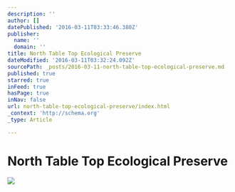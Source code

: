 ```yaml
---
description: ''
author: []
datePublished: '2016-03-11T03:33:46.380Z'
publisher:
  name: ''
  domain: ''
title: North Table Top Ecological Preserve
dateModified: '2016-03-11T03:32:24.092Z'
sourcePath: _posts/2016-03-11-north-table-top-ecological-preserve.md
published: true
starred: true
inFeed: true
hasPage: true
inNav: false
url: north-table-top-ecological-preserve/index.html
_context: 'http://schema.org'
_type: Article

---
```

# North Table Top Ecological Preserve
![](https://the-grid-user-content.s3-us-west-2.amazonaws.com/aeb6942b-235e-40aa-9b6e-9076ef0b2a9b.png)